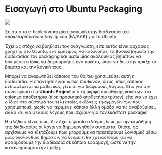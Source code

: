 # Εισαγωγή στο Ubuntu Packaging

![](https://cerebrux.files.wordpress.com/2016/04/introduction-to-ubuntu-pagkaging.png?w=680)

Σε αυτό το e-book γίνεται μία εισαγωγή στην διαδικασία του «*πακεταρίσματος*» λογισμικού (ΕΛ/ΛΑΚ) για το Ubuntu.

Έχει ως στόχο να βοηθήσει τον αναγνώστη, είτε αυτός είναι αρχάριος χρήστης στο Ubuntu, είτε έμπειρος, να κατανοήσει τα βασικά βήματα της διαδικασίας του packaging και μέσω μίας ακολουθίας βημάτων να δοκιμάσει ο ίδιος να δημιουργήσει ένα πακέτο, ώστε να δει στην πράξη τα βήματα και την λογική τους.

Μπορεί να αναρωτηθεί κάποιος που θα του χρησιμεύσει αυτή η διαδικασία. Η απάντηση είναι «*ίσως πουθενά*», όμως, ίσως κάποιος ενδιαφέρεται να μάθει πως γίνεται για διάφορους λόγους. Είτε για την συνεισφορά στο **Ubuntu Project** υπό τη μορφή προσθήκης πακέτων στα επίσημα αποθετήρια (ή σε προσωπικό αποθετήριο τρίτων), είτε για να έχει ο ίδιος στο σύστημά του τελευταίες εκδόσεις εφαρμογών των που χρησιμοποιεί, χωρίς να περιμένει κάποια άλλη ομάδα να τις αναβαθμίσει, αλλά και για άλλους λόγους που ισχύουν για τον εκάστοτε packager.

Η αλήθεια είναι, πως, δεν έχει σημασία ο λόγος, ίσως με την εκμάθηση της διαδικασίας οι λόγοι να δημιουργηθούν αυτόματα. Οπότε, ας αρχίσουμε να εξετάζουμε πως μπορούμε να πακετάρουμε λογισμικό μέσω μίας ακολουθίας βημάτων, να δούμε τι θα χρειαστούμε και να εφαρμόσουμε την διαδικασία σε κάποια εφαρμογή, ώστε να την κατανοήσουμε στην πράξη.
